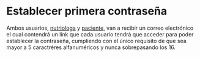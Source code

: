 # Establecer primera contraseña

Ambos usuarios, [nutriologa](nutriologa.md) y [paciente](paciente.md), van a recibir un correo electrónico el cual contendrá un link que cada usuario tendrá que acceder para poder establecer la contraseña, cumpliendo con el único requisito de que sea mayor a 5 caractréres alfanuméricos y nunca sobrepasando los 16.